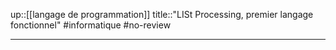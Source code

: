 up::[[langage de programmation]]
title::"LISt Processing, premier langage fonctionnel"
#informatique #no-review 

----
